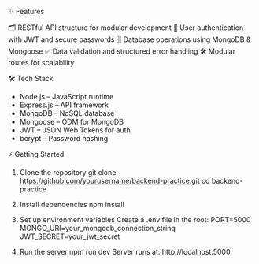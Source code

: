 ✨ Features

🗂 RESTful API structure for modular development
🔐 User authentication with JWT and secure passwords
🗄 Database operations using MongoDB & Mongoose
✅ Data validation and structured error handling
🛠 Modular routes for scalability



🛠 Tech Stack

* Node.js – JavaScript runtime
* Express.js – API framework
* MongoDB – NoSQL database
* Mongoose – ODM for MongoDB
* JWT – JSON Web Tokens for auth
* bcrypt – Password hashing

  
⚡ Getting Started

1. Clone the repository
git clone https://github.com/yourusername/backend-practice.git
cd backend-practice

2. Install dependencies
npm install

3. Set up environment variables
Create a .env file in the root:
PORT=5000
MONGO_URI=your_mongodb_connection_string
JWT_SECRET=your_jwt_secret

4. Run the server
npm run dev
Server runs at: http://localhost:5000
